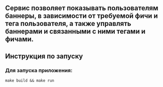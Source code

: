 ## Cервис позволяет показывать пользователям баннеры, в зависимости от требуемой фичи и тега пользователя, а также управлять баннерами и связанными с ними тегами и фичами.

## Инструкция по запуску

### Для запуска приложения:

```
make build && make run
```
